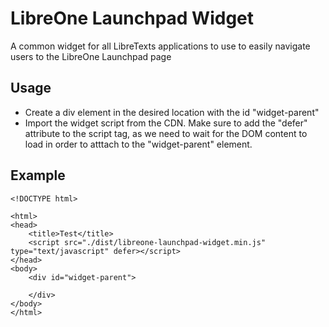 # LibreOne Launchpad Widget
A common widget for all LibreTexts applications to use to easily navigate users to the LibreOne Launchpad page

## Usage
- Create a div element in the desired location with the id "widget-parent"
- Import the widget script from the CDN. Make sure to add the "defer" attribute to the script tag, as we need to wait for the DOM content to load in order to atttach to the "widget-parent" element.

## Example
```
<!DOCTYPE html>

<html>
<head>
    <title>Test</title>
    <script src="./dist/libreone-launchpad-widget.min.js" type="text/javascript" defer></script>
</head>
<body>
    <div id="widget-parent">

    </div>
</body>
</html>
```